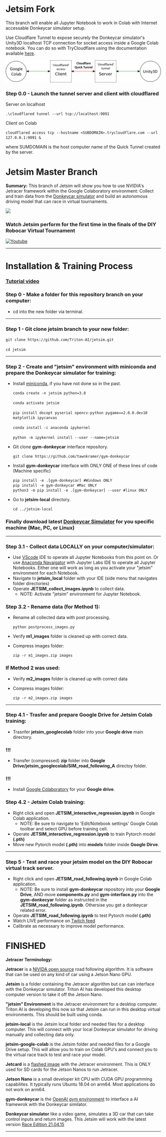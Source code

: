 # Jetsim Fork

This branch will enable all Jupyter Notebook to work in Colab with Internet accessable Donkeycar simulator setup.

Use Cloudflare Tunnel to expose securely the Donkeycar simulator's Unity3D localhost TCP connection for socket access inside a Google Colab notebook. You can do so with TryCloudflare using the documentation available [here](https://developers.cloudflare.com/cloudflare-one/connections/connect-networks/do-more-with-tunnels/trycloudflare/).

![](tunnel.png)

### Step 0.0 - Launch the tunnel server and client with cloudflared

Server on localhost


    .\cloudflared tunnel --url tcp://localhost:9091


Client on Colab


    cloudflared access tcp --hostname <SUBDOMAIN>.trycloudflare.com --url 127.0.0.1:9091 &

where SUMDOMAIN is the host computer name of the Quick Tunnel created by the server.


Jetsim Master Branch
===
**Summary:** This branch of Jetsim will show you how to use NVIDIA's Jetracer framework within the Google Colaboratory environment: Collect and train data from the [Donkeycar simulator](https://github.com/tawnkramer/gym-donkeycar/releases) and build an autonomous driving model that can race in virtual tournaments.

![](jetsim.png)


### Watch Jetsim perform for the first time in the finals of the DIY Robocar Virtual Tournament


[![Youtube](https://i.ytimg.com/vi_webp/5m6SmXWeG48/maxresdefault.webp)](https://youtu.be/5m6SmXWeG48)


---


Installation & Training Process
===


### [Tutorial video]()

### **Step 0** - Make a folder for this repository branch on your computer:

- cd into the new folder via terminal.

---

### **Step 1** - Git clone **jetsim** branch to your new folder:

    git clone https://github.com/Triton-AI/jetsim.git

    cd jetsim

---

### **Step 2** - Create and "jetsim" environment with miniconda and prepare the Donkeycar simulator for training:

- Install [miniconda](https://docs.conda.io/projects/conda/en/latest/user-guide/install/index.html), if you have not done so in the past.
  

      conda create -n jetsim python=3.8

      conda activate jetsim

      pip install docopt pyserial opencv-python pygame==2.0.0.dev10 matplotlib ipycanvas

      conda install -c anaconda ipykernel

      python -m ipykernel install --user --name=jetsim


- Git clone **gym-donkeycar** interface repository.

      git clone https://github.com/tawnkramer/gym-donkeycar


- Install **gym-donkeycar** interface with ONLY ONE of these lines of code (Machine specific)
  
      pip install -e .[gym-donkeycar] #Windows ONLY
      pip install -e gym-donkeycar #Mac ONLY
      python3 -m pip install -e .[gym-donkeycar] --user #linux ONLY

- Go to **jetsim-local** directory.

      cd ../jetsim-local

### Finally download latest [Donkeycar Simulator](https://github.com/tawnkramer/gym-donkeycar/releases) for you specific machine (Mac, PC, or Linux)

---



### **Step 3.1** - Collect data LOCALLY on your computer/simulator:

- Use [VScode](https://code.visualstudio.com/) IDE to operate all Jupyter Notebooks from this point on. Or use [Anaconda Navaigator](https://docs.anaconda.com/anaconda/install/) with Jupyter Labs IDE to operate all Jupyter Notebooks. Either one will work as long as you activate your "jetsim" environment for each Notebook. 
- Navigate to **jetsim_local** folder with your IDE (side menu that navigates folder directories)
- Operate **JETSIM_collect_images.ipynb** to collect data.
  - NOTE: Activate "jetsim" environment for Jupyter Notebook.
  
### **Step 3.2** - Rename data (for **Method 1**):
- Rename all collected data with post processing. 

      python postprocess_images.py

- Verify **m1_images** folder is cleaned up with correct data.
- Compress images folder:
      
      zip -r m1_images.zip images

### If **Method 2** was used:
- Verify **m2_images** folder is cleaned up with correct data
- Compress images folder:
      
      zip -r m2_images.zip images

---

### **Step 4.1** - Trasfer and prepare **Google Drive** for Jetsim Colab training:

- Trasnfer **jetsim_googlecolab** folder into your **Google drive** main directory.
### !!!

- Transfer (compressed) **zip** folder into **Google Drive/jetsim_googlecolab/SIM_road_following_A** directoy folder.

### !!!
- Install [Google Colaboratory](https://colab.research.google.com/notebooks/intro.ipynb) for your **Google drive**.

### **Step 4.2** - Jetsim Colab training:

- Right click and open **JETSIM_interactive_regression.ipynb** in Google Colab application.
   - NOTE: Be sure to navigate to 'Edit/Notebook settings' Google Colab toolbar and select GPU before training cell. 
- Operate **JETSIM_interactive_regression.ipynb** to train Pytorch model **(.pth)**
- Move new Pytorch model **(.pth)** into **models** folder inside **Google Dirve**.

---

### **Step 5** - Test and race your jetsim model on the DIY Robocar virtual track server.

- Right click and open **JETSIM_road_following.ipynb** in Google Colab application.
    - NOTE: Be sure to install **gym-donkeycar** repository into your **Google Drive**, AND move **components.py** and **gym-interface.py** into the **gym-donkecyar** folder as instructed in the **JETSIM_road_following.ipynb**. Othersise you get a donkeycar related error.
- Operate **JETSIM_road_following.ipynb** to test Pytorch model **(.pth)**
- Watch LIVE performance on [Twitch feed](https://www.twitch.tv/roboticists)
- Calibrate as necessary to improve model performance.

FINISHED
===

**Jetracer Terminology:**

**Jetracer** is a [NIVIDA open source](https://github.com/abritten/jetracer) road following algorithm. It is software that can be used on any kind of car using a Jetson Nano GPU.

**Jetsim** is a folder containing the Jetracer algorithm but can can interface with the Donkeycar simulator. Triton AI has developed this desktop computer version to take it off the Jetson Nano.

**"jetsim" Environment** is the Jetracer environment for a desktop computer. Triton AI is developing this now so that Jetsim can run in this desktop virtual environments. This should be built using conda. 

**jetsim-local** is the Jetsim local folder and needed files for a desktop computer. This will connect with your local Donkeycar simulator for driving manually and collecting data only.  

**jetsim-google-colab** is the Jetsim folder and needed files for a Google Drive setup. This will allow you to train on Colab GPU's and connect you to the virtual race track to test and race your model.  

**Jetcard** is a [flashed image](https://github.com/NVIDIA-AI-IOT/jetcard) with the Jetracer environment. This is ONLY used for SD cards for the Jetson Nanos to run Jetracer.

**Jetson Nano** is a small developer kit CPU with CUDA GPU programming capabilites. It typically runs Ubuntu 18.04 on arm64. Most applications do not work on arm64.

**gym-donkeycar** is the [OpenAI gym environment](https://github.com/tawnkramer/gym-donkeycar) to interface a AI framewrok with the Donkeycar similator. 

**Donkeycar simulator** like a video game, simulates a 3D car that can take control inputs and return images. This Jetsim will work with the latest version [Race Edition 21.04.15](https://github.com/tawnkramer/gym-donkeycar/releases/tag/v21.04.15)

---


